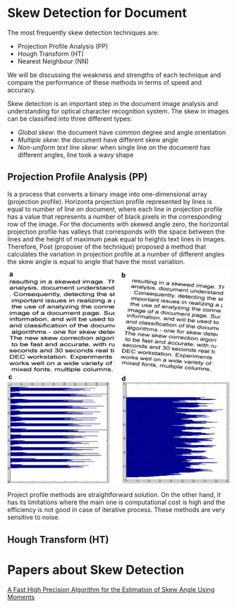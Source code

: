 # Skew Detection for Document

The most frequently skew detection techniques are:

- Projection Profile Analysis (PP)
- Hough Transform (HT)
- Nearest Neighbour (NN)

We will be discussing the weakness and strengths of each technique and compare the performance of these methods in terms of speed and accuracy.

Skew detection is an important step in the document image analysis and understanding for optical character recognition system. The skew in images can be classified into three different types:

- _Global skew_: the document have common degree and angle orientation
- _Multiple skew_: the document have different skew angle
- _Non-uniform text line skew_: when single line on the document has different angles, line took a wavy shape

## Projection Profile Analysis (PP)

Is a process that converts a binary image into one-dimensional array (projection profile). Horizonta projection profile represented by lines is equal to number of line on document, where each line in projection profile has a value that represents a number of black pixels in the corresponding row of the image.
For the documents with skewed angle zero, the horizontal projection profile has valleys that corresponds with the space between the lines and the height of maximum peak equal to heights text lines in images. Therefore, Post (proposer of the technique) proposed a method that calculates the variation in projection profile at a number of different angles the skew angle is equal to angle that have the most variation.

![Projection Profile Analysis](../img/skew-detection/Projection-Profile-Analysis.jpeg)

Project profile methods are straightforward solution. On the other hand, it has its limitations where the main one is computational cost is high and the efficiency is not good in case of iterative process. These methods are very sensitive to noise.

## Hough Transform (HT)

# Papers about Skew Detection

[A Fast High Precision Algorithm for the Estimation of Skew Angle Using Moments](https://cgi.di.uoa.gr/~gkapog/A%20Fast%20High%20Precision%20Algorithm%20for%20the%20Estimation%20of%20Skew%20Angle%20Using%20Moments.pdf)
